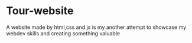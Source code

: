 # Tour-website
A website made by html,css and js is my another attempt to showcase my webdev skills and creating something valuable
